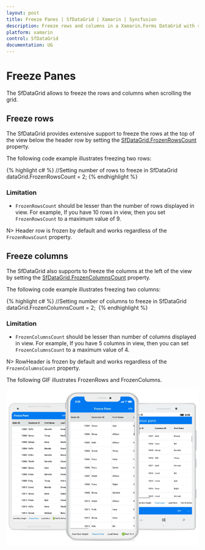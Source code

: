 ```yaml
---
layout: post
title: Freeze Panes | SfDataGrid | Xamarin | Syncfusion
description: Freeze rows and columns in a Xamarin.Forms DataGrid with support to customize the freeze count in the runtime. 
platform: xamarin
control: SfDataGrid
documentation: UG
---
```


# Freeze Panes

The SfDataGrid allows to freeze the rows and columns when scrolling the grid.

## Freeze rows

The SfDataGrid provides extensive support to freeze the rows at the top of the view below the header row by setting the [SfDataGrid.FrozenRowsCount](http://help.syncfusion.com/cr/cref_files/xamarin/Syncfusion.SfDataGrid.XForms~Syncfusion.SfDataGrid.XForms.SfDataGrid~FrozenRowsCount.html) property. 

The following code example illustrates freezing two rows:

{% highlight c# %}
//Setting number of rows to freeze in SfDataGrid
dataGrid.FrozenRowsCount = 2; 
{% endhighlight %}

### Limitation

 * `FrozenRowsCount` should be lesser than the number of rows displayed in view. For example, If you have 10 rows in view, then you set `FrozenRowsCount` to a maximum value of 9.

N> Header row is frozen by default and works regardless of the `FrozenRowsCount` property.

## Freeze columns

The SfDataGrid also supports to freeze the columns at the left of the view by setting the [SfDataGrid.FrozenColumnsCount](http://help.syncfusion.com/cr/cref_files/xamarin/Syncfusion.SfDataGrid.XForms~Syncfusion.SfDataGrid.XForms.SfDataGrid~FrozenColumnsCount.html) property. 

The following code example illustrates freezing two columns:

{% highlight c# %}
//Setting number of columns to freeze in SfDataGrid
dataGrid.FrozenColumnsCount = 2;  
{% endhighlight %}

### Limitation

* `FrozenColumnsCount` should be lesser than number of columns displayed in view. For example, If you have 5 columns in view, then you can set `FrozenColumnsCount` to a maximum value of 4.

N> RowHeader is frozen by default and works regardless of the `FrozenColumnsCount` property.

The following GIF illustrates FrozenRows and FrozenColumns.

![](SfDataGrid_images/FreezePanes.Gif)
